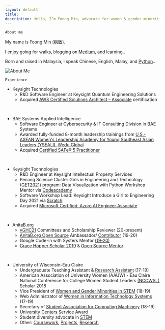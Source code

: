 ```yaml
---
layout: default
title:
description: Hello, I’m Foong Min, advocate for women & gender minorities in STEM. Enjoy learning, programming, and researching.
---
```

<!-- Global site tag (gtag.js) - Google Analytics -->
<script async src="https://www.googletagmanager.com/gtag/js?id=UA-98422769-4"></script>
<script>
  window.dataLayer = window.dataLayer || [];
  function gtag(){dataLayer.push(arguments);}
  gtag('js', new Date());

  gtag('config', 'UA-98422769-4');
</script>

`About me`

<!-- {% highlight python %}
def about_me():

  """
  This is a brief personal introduction.
  """

  first_name = "Foong Min"
  last_name = "Wong"
  language = ["Python", "Mandarin", "English", "Malay", ...]
  hobby = ["Walking", "Blogging", "Learning", "Portrait Drawing", ...]

{% endhighlight %} -->
My name is Foong Min (枫敏).

I enjoy going for walks, blogging on [Medium](https://medium.com/@foongminwong), and learning..

Born and raised in Malaysia, I speak Chinese, English, Malay, and [Python](https://www.python.org/)... 

![About Me](assets/WFM_About_Me_3.jpg)


`Experience`

- Keysight Technologies 
  - R&D Software Engineer at Keysight Quantum Engineering Solutions
  - Acquired [AWS Certified Solutions Architect – Associate](https://www.credly.com/badges/d8d161f9-1d47-4105-b035-3039f4ae4fb7/public_url) certification

&nbsp;
- BAE Systems Applied Intelligence
  - Software Engineer at Cybersecurity & IT Consulting Division in BAE Systems
  - Awarded fully-funded 8-month leadership trainings from [U.S.-ASEAN Women's Leadership Academy for Young Southeast Asian Leaders (YSEALI), Wedu Global](https://www.facebook.com/yseali/posts/pfbid0pPX7KaWBu56QqoSu8Rc9eHo8zS2cNeCXrAoVZ1rdn1NTL2s1z6GmBuvrUVyywVN8l)
  - Acquired [Certified SAFe® 5 Practitioner](https://www.credly.com/badges/8a804dc5-283a-4a23-a88f-9f520213606b/public_url)

&nbsp;
- Keysight Technologies
  - R&D Engineer at Keysight Intellectual Property Services
  <!-- - Tools: Python, NLP, PowerBI Dataflow, Project? -->
  - Penang Science Cluster Girls in Engineering and Technology ([GET2021](https://www.linkedin.com/posts/penang-science-cluster_on-thursday-we-had-a-soft-launch-of-the-activity-6773436866516664321-f9hC)) program: Data Visualization with Python Workshop Mentor via  [Codeacademy](https://www.codecademy.com/learn/paths/visualize-data-with-python)
  - Software Workshop Lead: Keysight Introduce a Girl to Engineering Day 2021 via [Scratch](https://scratch.mit.edu/users/foongminwong/)
  - Acquired [Microsoft Certified: Azure AI Engineer Associate](https://www.credly.com/badges/5e155a2c-80c3-4ca2-8869-3d1ed3b5646f/public_url)

&nbsp;
- AnitaB.org
  - [vGHC21](https://ghc.anitab.org/get-involved/vghc-21-committees/) Committees and Scholarship Reviewer (20-present)
  - [AnitaB.org Open Source](https://github.com/anitab-org) Ambassador/ [Contributor](https://medium.com/anitab-org-open-source/introduction-to-anitab-org-open-source-teams-2b0e202ea52c) (19-20)
  - Google Code-in with Systers Mentor [(19-20)](https://www.dropbox.com/s/2ti2a35bpswe9ae/GCI%202019%20Certificate%20Foong%20Min%20Wong.pdf?dl=0)
  - [Grace Hopper Scholar 2019](https://foongminwong.medium.com/a-personal-ghc19-scholar-experience-2abd6024a28d) & [Open Source Mentor](https://drive.google.com/file/d/1oz_-wLcceotf6bjpCLOet36cQbuj68Eb/view)

&nbsp;
- University of Wisconsin-Eau Claire
  - Undergraduate Teaching Assistant & [Research Assistant](archive/research) (17-19)
  - American Association of University Women (AAUW) - Eau Claire National Conference for College Women Student Leaders [(NCCWSL)](/assets/nccwsl_scholar_2018.jpg) Scholar 2018
  - Vice President of [Women and Gender Minorities in STEM](https://sites.google.com/view/uwecwistem/) (18-19)
  - Web Administrator of [Women in Information Technology Systems](https://www.facebook.com/UWECOMTECH/) (17-19)
  - Secretary of [Student Association for Computing Machinery](https://www.facebook.com/uwecsacm/) (18-19)
  - [University Centers Service Award](https://drive.google.com/file/d/1SZTqQRziRtJDbqbBGpxpQnMhV5NHjrfN/view)
  - Student diversity advocate in [STEM](https://www.youtube.com/watch?v=dtJj1jAKOas)
  - Other: [Coursework](archive/coursework), [Projects](archive/projects), [Research](archive/research)

<!-- &nbsp; -->
<!-- Reading 📚 [https://www.goodreads.com/foongminwong](https://www.goodreads.com/foongminwong)  -->


<!-- Take a look at her [resume](https://drive.google.com/open?id=10HE4X9rg9c7CHY1tb6vBGWWo0ggodHxC)(May 2019) to learn more or keep navigating!
 -->
<!-- [CV](https://drive.google.com/file/d/1OT-HkQwWePL-A6QOifTcMTO_UMIH7fRY/view)(Dec 2019) -->

<!-- [blogging](https://foongminwong.blogspot.com) -->



